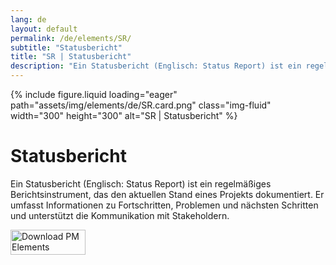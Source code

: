 ```yaml
---
lang: de
layout: default
permalink: /de/elements/SR/
subtitle: "Statusbericht"
title: "SR | Statusbericht"
description: "Ein Statusbericht (Englisch: Status Report) ist ein regelmäßiges Berichtsinstrument, das den aktuellen Stand eines Projekts dokumentiert. Er umfasst Informationen zu Fortschritten, Problemen und nächsten Schritten und unterstützt die Kommunikation mit Stakeholdern."
---
```


{% include figure.liquid loading="eager" path="assets/img/elements/de/SR.card.png" class="img-fluid" width="300" height="300" alt="SR | Statusbericht" %}

# Statusbericht

Ein Statusbericht (Englisch: Status Report) ist ein regelmäßiges Berichtsinstrument, das den aktuellen Stand eines Projekts dokumentiert. Er umfasst Informationen zu Fortschritten, Problemen und nächsten Schritten und unterstützt die Kommunikation mit Stakeholdern.

<a href="https://apps.apple.com/app/apple-store/id6738084498?pt=127441684&ct=website&mt=8">
  <img src="{{ "assets/img/en/appstore.png" | relative_url }}" width="120" height="40" alt="Download PM Elements">
</a>
